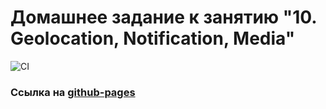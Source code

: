 # Домашнее задание к занятию "10. Geolocation, Notification, Media"

![CI](https://github.com/DedMaier/ahj-homeworks-media/actions/workflows/web.yml/badge.svg)

### Ссылка на [github-pages](https://dedmaier.github.io/ahj-homeworks-media/)